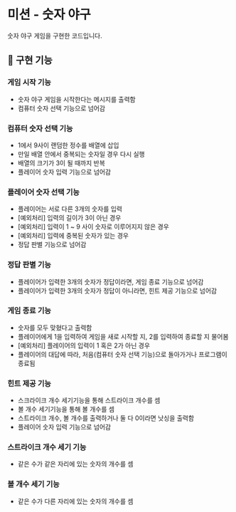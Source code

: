 # 미션 - 숫자 야구

숫자 야구 게임을 구현한 코드입니다.


## :rocket: 구현 기능


### 게임 시작 기능
- 숫자 야구 게임을 시작한다는 메시지를 출력함
- 컴퓨터 숫자 선택 기능으로 넘어감

### 컴퓨터 숫자 선택 기능
- 1에서 9사이 랜덤한 정수를 배열에 삽입
- 만일 배열 안에서 중복되는 숫자일 경우 다시 실행
- 배열의 크기가 3이 될 때까지 반복
- 플레이어 숫자 입력 기능으로 넘어감

### 플레이어 숫자 선택 기능
- 플레이어는 서로 다른 3개의 숫자를 입력
- [예외처리] 입력의 길이가 3이 아닌 경우
- [예외처리] 입력이 1 ~ 9 사이 숫자로 이루어지지 않은 경우
- [예외처리] 입력에 중복된 숫자가 있는 경우
- 정답 판별 기능으로 넘어감

### 정답 판별 기능
- 플레이어가 입력한 3개의 숫자가 정답이라면, 게임 종료 기능으로 넘어감
- 플레이어가 입력한 3개의 숫자가 정답이 아니라면, 힌트 제공 기능으로 넘어감

### 게임 종료 기능
- 숫자를 모두 맞혔다고 출력함
- 플레이어에게 1을 입력하여 게임을 새로 시작할 지, 2를 입력하여 종료할 지 물어봄
- [예외처리] 플레이어의 입력이 1 혹은 2가 아닌 경우
- 플레이어의 대답에 따라, 처음(컴퓨터 숫자 선택 기능)으로 돌아가거나 프로그램이 종료됨

### 힌트 제공 기능
- 스크라이크 개수 세기기능을 통해 스트라이크 개수를 셈
- 볼 개수 세기기능을 통해 볼 개수를 셈
- 스트라이크 개수, 볼 개수를 출력하거나 둘 다 0이라면 낫싱을 출력함
- 플레이어 숫자 입력 기능으로 넘어감

### 스트라이크 개수 세기 기능
- 같은 수가 같은 자리에 있는 숫자의 개수를 셈

### 볼 개수 세기 기능
- 같은 수가 다른 자리에 있는 숫자의 개수를 셈